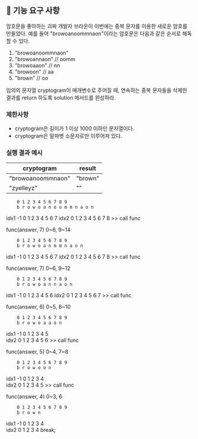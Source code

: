 ## 🚀 기능 요구 사항

암호문을 좋아하는 괴짜 개발자 브라운이 이번에는 중복 문자를 이용한 새로운 암호를 만들었다. 예를 들어 "browoanoommnaon"이라는 암호문은 다음과 같은 순서로 해독할 수 있다.

1. "browoanoommnaon" 
2. "browoannaon" // oomm
3. "browoaaon" // nn
4. "browoon" // aa
5. "brown" // oo

임의의 문자열 cryptogram이 매개변수로 주어질 때, 연속하는 중복 문자들을 삭제한 결과를 return 하도록 solution 메서드를 완성하라.

### 제한사항

- cryptogram은 길이가 1 이상 1000 이하인 문자열이다.
- cryptogram은 알파벳 소문자로만 이루어져 있다.

### 실행 결과 예시

| cryptogram        | result  |
| ----------------- | ------- |
| "browoanoommnaon" | "brown" |
| "zyelleyz"        | ""      |

        0 1 2 3 4 5 6 7 8 9 
        b r o w o a n o o m m n a o n
idx1 -1 0 1 2 3 4 5 6 7
idx2    0 1 2 3 4 5 6 7 8 >> call func

func(answer, 7)
0~6, 9~14 

        0 1 2 3 4 5 6 7 8 9 
        b r o w o a n m m n a o n
idx1 -1 0 1 2 3 4 5 6 7
idx2    0 1 2 3 4 5 6 7 8 >> call func

func(answer, 7)
0~6, 9~12 

        0 1 2 3 4 5 6 7 8 9 
        b r o w o a n n a o n
idx1 -1 0 1 2 3 4 5 6 
idx2    0 1 2 3 4 5 6 7 >> call func

func(answer, 6)
0~5, 8~10

        0 1 2 3 4 5 6 7 8 9 
        b r o w o a a o n
idx1 -1 0 1 2 3 4 5  
idx2    0 1 2 3 4 5 6 >> call func

func(answer, 5)
0~4, 7~8

        0 1 2 3 4 5 6 7 8 9 
        b r o w o o n
idx1 -1 0 1 2 3 4   
idx2    0 1 2 3 4 5 >> call func

func(answer, 4)
0~3, 6

        0 1 2 3 4 5 6 7 8 9 
        b r o w n
idx1 -1 0 1 2 3 4   
idx2    0 1 2 3 4 break;

